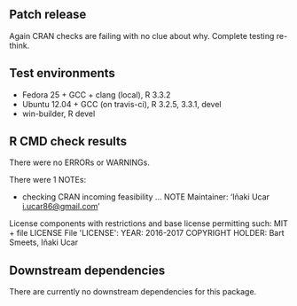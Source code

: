 ## Patch release

Again CRAN checks are failing with no clue about why. Complete testing re-think.

## Test environments

* Fedora 25 + GCC + clang (local), R 3.3.2
* Ubuntu 12.04 + GCC (on travis-ci), R 3.2.5, 3.3.1, devel
* win-builder, R devel

## R CMD check results

There were no ERRORs or WARNINGs.

There were 1 NOTEs:

* checking CRAN incoming feasibility ... NOTE
Maintainer: ‘Iñaki Ucar <i.ucar86@gmail.com>’

License components with restrictions and base license permitting such:
  MIT + file LICENSE
File 'LICENSE':
  YEAR: 2016-2017
  COPYRIGHT HOLDER: Bart Smeets, Iñaki Ucar

## Downstream dependencies

There are currently no downstream dependencies for this package.

